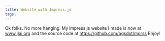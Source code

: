 ```yaml
---
title: Website with Impress.js
tags: 
---
```

Ok folks. No more hanging. My impress js website I made is now at www.jlai.org and the source code at https://github.com/agsdot/mprss
Enjoy!
